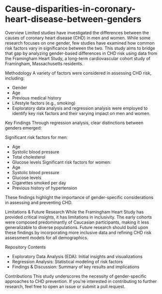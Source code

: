 # Cause-disparities-in-coronary-heart-disease-between-genders

Overview
Limited studies have investigated the differences between the causes of coronary heart disease (CHD) in men and women. While some research focuses on one gender, few studies have examined how common risk factors vary in significance between the two. This study aims to bridge that gap by analyzing gender-based differences in CHD risk using data from the Framingham Heart Study, a long-term cardiovascular cohort study of Framingham, Massachusetts residents.

Methodology
A variety of factors were considered in assessing CHD risk, including:
- Gender
- Age
- Previous medical history
- Lifestyle factors (e.g., smoking)
- Exploratory data analysis and regression analysis were employed to identify key risk factors and their varying impact on men and women.

Key Findings
Through regression analysis, clear distinctions between genders emerged:

Significant risk factors for men:
- Age
- Systolic blood pressure
- Total cholesterol
- Glucose levels
Significant risk factors for women:
- Age
- Systolic blood pressure
- Glucose levels
- Cigarettes smoked per day
- Previous history of hypertension
  
These findings highlight the importance of gender-specific considerations in assessing and preventing CHD.

Limitations & Future Research
While the Framingham Heart Study has provided critical insights, it has limitations in inclusivity. The early cohorts were composed predominantly of Caucasian participants, making it less generalizable to diverse populations. Future research should build upon these findings by incorporating more inclusive data and refining CHD risk assessment models for all demographics.

Repository Contents
- Exploratory Data Analysis (EDA): Initial insights and visualizations
- Regression Analysis: Statistical modeling of risk factors
- Findings & Discussion: Summary of key results and implications
  
Contributions
This study underscores the necessity of gender-specific approaches to CHD prevention. If you're interested in contributing to further research, feel free to open an issue or submit a pull request.
